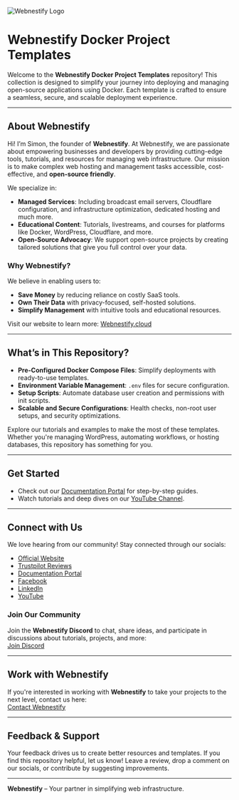 ![Webnestify Logo](https://webnestify.cloud/wp-content/uploads/2023/11/webnestify-logo-dark-300x109.png)
# Webnestify Docker Project Templates

Welcome to the **Webnestify Docker Project Templates** repository! This collection is designed to simplify your journey into deploying and managing open-source applications using Docker. Each template is crafted to ensure a seamless, secure, and scalable deployment experience.
 
---

## About Webnestify

Hi! I’m Simon, the founder of **Webnestify**. At Webnestify, we are passionate about empowering businesses and developers by providing cutting-edge tools, tutorials, and resources for managing web infrastructure. Our mission is to make complex web hosting and management tasks accessible, cost-effective, and **open-source friendly**.

We specialize in:
- **Managed Services**: Including broadcast email servers, Cloudflare configuration, and infrastructure optimization, dedicated hosting and much more.
- **Educational Content**: Tutorials, livestreams, and courses for platforms like Docker, WordPress, Cloudflare, and more.
- **Open-Source Advocacy**: We support open-source projects by creating tailored solutions that give you full control over your data.

### Why Webnestify?
We believe in enabling users to:
- **Save Money** by reducing reliance on costly SaaS tools.
- **Own Their Data** with privacy-focused, self-hosted solutions.
- **Simplify Management** with intuitive tools and educational resources.

Visit our website to learn more: [Webnestify.cloud](https://webnestify.cloud)

---

## What’s in This Repository?

- **Pre-Configured Docker Compose Files**: Simplify deployments with ready-to-use templates.
- **Environment Variable Management**: `.env` files for secure configuration.
- **Setup Scripts**: Automate database user creation and permissions with init scripts.
- **Scalable and Secure Configurations**: Health checks, non-root user setups, and security optimizations.

Explore our tutorials and examples to make the most of these templates. Whether you're managing WordPress, automating workflows, or hosting databases, this repository has something for you.

---

## Get Started
- Check out our [Documentation Portal](https://docs.webnestify.com/) for step-by-step guides.
- Watch tutorials and deep dives on our [YouTube Channel](https://youtube.com/@webnestify).

---

## Connect with Us

We love hearing from our community! Stay connected through our socials:
- [Official Website](https://webnestify.cloud)
- [Trustpilot Reviews](https://www.trustpilot.com/review/webnestify.cloud)
- [Documentation Portal](https://docs.webnestify.com/)
- [Facebook](https://www.facebook.com/webnestify.cloud)
- [LinkedIn](https://linkedin.com/company/webnestify)
- [YouTube](https://youtube.com/@webnestify)

### Join Our Community
Join the **Webnestify Discord** to chat, share ideas, and participate in discussions about tutorials, projects, and more:  
[Join Discord](https://wnstify.cc/discord)

---

## Work with Webnestify

If you're interested in working with **Webnestify** to take your projects to the next level, contact us here:  
[Contact Webnestify](https://webnestify.cloud/contact)

---

## Feedback & Support

Your feedback drives us to create better resources and templates. If you find this repository helpful, let us know! Leave a review, drop a comment on our socials, or contribute by suggesting improvements.

---

**Webnestify** – Your partner in simplifying web infrastructure.
